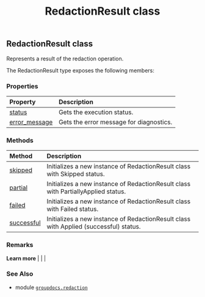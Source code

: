 ﻿---
title: RedactionResult class
second_title: GroupDocs.Redaction for Python via .NET API References
description: 
type: docs
url: /python-net/groupdocs.redaction/redactionresult/
is_root: false
weight: 90
---

## RedactionResult class

Represents a result of the redaction operation.



The RedactionResult type exposes the following members:

### Properties
| Property | Description |
| :- | :- |
| [status](/redaction/python-net/groupdocs.redaction/redactionresult/status) | Gets the execution status. |
| [error_message](/redaction/python-net/groupdocs.redaction/redactionresult/error_message) | Gets the error message for diagnostics. |


### Methods
| Method | Description |
| :- | :- |
| [skipped](/redaction/python-net/groupdocs.redaction/redactionresult/skipped/#str) | Initializes a new instance of RedactionResult class with Skipped status. |
| [partial](/redaction/python-net/groupdocs.redaction/redactionresult/partial/#str) | Initializes a new instance of RedactionResult class with PartiallyApplied status. |
| [failed](/redaction/python-net/groupdocs.redaction/redactionresult/failed/#str) | Initializes a new instance of RedactionResult class with Failed status. |
| [successful](/redaction/python-net/groupdocs.redaction/redactionresult/successful/#) | Initializes a new instance of RedactionResult class with Applied (successful) status. |



### Remarks 


**Learn more** |
|
 |

### See Also
* module [`groupdocs.redaction`](..)
